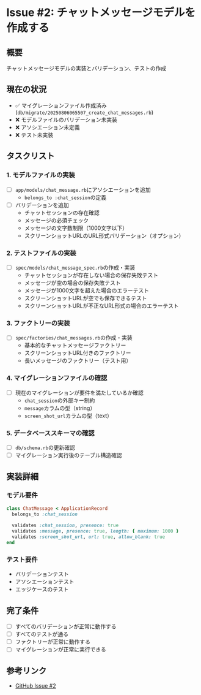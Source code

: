# Issue #2: チャットメッセージモデルを作成する

## 概要
チャットメッセージモデルの実装とバリデーション、テストの作成

## 現在の状況
- ✅ マイグレーションファイル作成済み (`db/migrate/20250806065507_create_chat_messages.rb`)
- ❌ モデルファイルのバリデーション未実装
- ❌ アソシエーション未定義
- ❌ テスト未実装

## タスクリスト

### 1. モデルファイルの実装
- [ ] `app/models/chat_message.rb`にアソシエーションを追加
  - `belongs_to :chat_session`の定義
- [ ] バリデーションを追加
  - チャットセッションの存在確認
  - メッセージの必須チェック
  - メッセージの文字数制限（1000文字以下）
  - スクリーンショットURLのURL形式バリデーション（オプション）

### 2. テストファイルの実装
- [ ] `spec/models/chat_message_spec.rb`の作成・実装
  - チャットセッションが存在しない場合の保存失敗テスト
  - メッセージが空の場合の保存失敗テスト
  - メッセージが1000文字を超えた場合のエラーテスト
  - スクリーンショットURLが空でも保存できるテスト
  - スクリーンショットURLが不正なURL形式の場合のエラーテスト

### 3. ファクトリーの実装
- [ ] `spec/factories/chat_messages.rb`の作成・実装
  - 基本的なチャットメッセージファクトリー
  - スクリーンショットURL付きのファクトリー
  - 長いメッセージのファクトリー（テスト用）

### 4. マイグレーションファイルの確認
- [ ] 現在のマイグレーションが要件を満たしているか確認
  - `chat_session`の外部キー制約
  - `message`カラムの型（string）
  - `screen_shot_url`カラムの型（text）

### 5. データベーススキーマの確認
- [ ] `db/schema.rb`の更新確認
- [ ] マイグレーション実行後のテーブル構造確認

## 実装詳細

### モデル要件
```ruby
class ChatMessage < ApplicationRecord
  belongs_to :chat_session
  
  validates :chat_session, presence: true
  validates :message, presence: true, length: { maximum: 1000 }
  validates :screen_shot_url, url: true, allow_blank: true
end
```

### テスト要件
- バリデーションテスト
- アソシエーションテスト
- エッジケースのテスト

## 完了条件
- [ ] すべてのバリデーションが正常に動作する
- [ ] すべてのテストが通る
- [ ] ファクトリーが正常に動作する
- [ ] マイグレーションが正常に実行できる

## 参考リンク
- [GitHub Issue #2](https://github.com/perpouh/chatsystem/issues/2)
